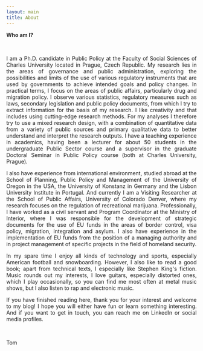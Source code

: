 ```yaml
---
layout: main
title: About
---
```


<b>Who am I?</b>

<br>

<p align="justify">I am a Ph.D. candidate in Public Policy at the Faculty of Social Sciences of Charles University located in Prague, Czech Republic. My research lies in the areas of governance and public administration, exploring the possibilities and limits of the use of various regulatory instruments that are used by governments to achieve intended goals and policy changes. In practical terms, I focus on the areas of public affairs, particularly drug and migration policy. I observe various statistics, regulatory measures such as laws, secondary legislation and public policy documents, from which I try to extract information for the basis of my research. I like creativity and that includes using cutting-edge research methods. For my analyses I therefore try to use a mixed research design, with a combination of quantitative data from a variety of public sources and primary qualitative data to better understand and interpret the research outputs. I have a teaching experience in academics, having been a lecturer for about 50 students in the undergraduate Public Sector course and a supervisor in the graduate Doctoral Seminar in Public Policy course (both at Charles University, Prague). </p>
  
<p align="justify">I also have experience from international environment, studied abroad at the School of Planning, Public Policy and Management of the University of Oregon in the USA, the University of Konstanz in Germany and the Lisbon University Institute in Portugal. And currently I am a Visiting Researcher at the School of Public Affairs, University of Colorado Denver, where my research focuses on the regulation of recreational marijuana. Professionally, I have worked as a civil servant and Program Coordinator at the Ministry of Interior, where I was responsible for the development of strategic documents for the use of EU funds in the areas of border control, visa policy, migration, integration and asylum. I also have experience in the implementation of EU funds from the position of a managing authority and in project management of specific projects in the field of homeland security. </p>

<p align="justify">In my spare time I enjoy all kinds of technology and sports, especially American football and snowboarding. However, I also like to read a good book; apart from technical texts, I especially like Stephen King's fiction. Music rounds out my interests, I love guitars, especially distorted ones, which I play occasionally, so you can find me most often at metal music shows, but I also listen to rap and electronic music. </p>

<p align="justify">If you have finished reading here, thank you for your interest and welcome to my blog! I hope you will either have fun or learn something interesting. And if you want to get in touch, you can reach me on LinkedIn or social media profiles.</p>

<br>

Tom




